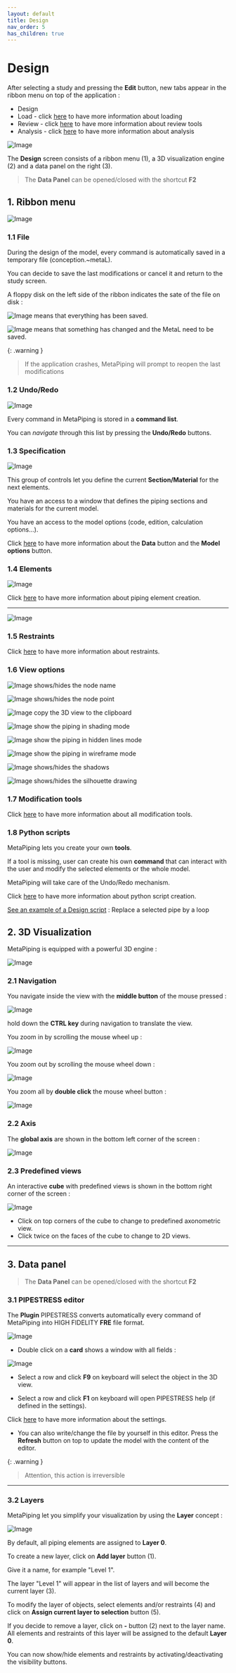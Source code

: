 ```yaml
---
layout: default
title: Design
nav_order: 5
has_children: true
---
```


# Design

After selecting a study and pressing the **Edit** button, new tabs appear in the ribbon menu on top of the application :

- Design
- Load - click [here](https://documentation.metapiping.com/Loads/index.html) to have more information about loading
- Review - click [here](https://documentation.metapiping.com/Review/index.html) to have more information about review tools
- Analysis - click [here](https://documentation.metapiping.com/Analysis/index.html) to have more information about analysis

![Image](../Images/Design1.jpg)

The **Design** screen consists of a ribbon menu (1), a 3D visualization engine (2) and a data panel on the right (3).

>The **Data Panel** can be opened/closed with the shortcut **F2**

## 1. Ribbon menu

![Image](../Images/Design2.jpg)

### 1.1 File

During the design of the model, every command is automatically saved in a temporary file (conception.~metaL).

You can decide to save the last modifications or cancel it and return to the study screen.

A floppy disk on the left side of the ribbon indicates the sate of the file on disk :

![Image](../Images/Design5.jpg) means that everything has been saved.

![Image](../Images/Design6.jpg) means that something has changed and the MetaL need to be saved.

{: .warning }
>If the application crashes, MetaPiping will prompt to reopen the last modifications

### 1.2 Undo/Redo

![Image](../Images/Design7.jpg)

Every command in MetaPiping is stored in a **command list**.

You can *navigate* through this list by pressing the **Undo/Redo** buttons.

### 1.3 Specification

![Image](../Images/Design4.jpg)

This group of controls let you define the current **Section/Material** for the next elements. 

You have an access to a window that defines the piping sections and materials for the current model.

You have an access to the model options (code, edition, calculation options...).

Click [here](https://documentation.metapiping.com/Design/Specification/index.html) to have more information about the **Data** button and the **Model options** button.
### 1.4 Elements

![Image](../Images/Design8.jpg)

Click [here](https://documentation.metapiping.com/Design/Elements/index.html) to have more information about piping element creation.

---

![Image](../Images/Design3.jpg)

### 1.5 Restraints

Click [here](https://documentation.metapiping.com/Design/Restraints.html) to have more information about restraints.

### 1.6 View options

![Image](../Images/Design9.jpg) shows/hides the node name

![Image](../Images/Design10.jpg) shows/hides the node point

![Image](../Images/Design11.jpg) copy the 3D view to the clipboard

![Image](../Images/Design12.jpg) show the piping in shading mode

![Image](../Images/Design13.jpg) show the piping in hidden lines mode

![Image](../Images/Design14.jpg) show the piping in wireframe mode

![Image](../Images/Design15.jpg) shows/hides the shadows

![Image](../Images/Design16.jpg) shows/hides the silhouette drawing

### 1.7 Modification tools

Click [here](https://documentation.metapiping.com/Design/Modification.html) to have more information about all modification tools.
### 1.8 Python scripts

MetaPiping lets you create your own **tools**.

If a tool is missing, user can create his own **command** that can interact with the user and modify the selected elements or the whole model.

MetaPiping will take care of the Undo/Redo mechanism.

Click [here](https://documentation.metapiping.com/Python/design.html) to have more information about python script creation.

[See an example of a Design script](https://documentation.metapiping.com/Python/Samples/lyre.html) : Replace a selected pipe by a loop

## 2. 3D Visualization

MetaPiping is equipped with a powerful 3D engine :

![Image](../Images/Design19.jpg)

### 2.1 Navigation

You navigate inside the view with the **middle button** of the mouse pressed :

![Image](../Images/MouseWheelMove.jpg)

hold down the **CTRL key** during navigation to translate the view.

You zoom in by scrolling the mouse wheel up :

![Image](../Images/MouseWheelUp.jpg)

You zoom out by scrolling the mouse wheel down :

![Image](../Images/MouseWheelDown.jpg)

You zoom all by **double click** the mouse wheel button :

![Image](../Images/MouseWheelDoubleClick.jpg)

### 2.2 Axis

The **global axis** are shown in the bottom left corner of the screen :

![Image](../Images/Design20.jpg)

### 2.3 Predefined views

An interactive **cube** with predefined views is shown in the bottom right corner of the screen :

![Image](../Images/Design21.jpg)

- Click on top corners of the cube to change to predefined axonometric view.
- Click twice on the faces of the cube to change to 2D views.

---

## 3. Data panel

>The **Data Panel** can be opened/closed with the shortcut **F2**

### 3.1 PIPESTRESS editor

The **Plugin** PIPESTRESS converts automatically every command of MetaPiping into HIGH FIDELITY **FRE** file format.

![Image](../Images/Pipestress2.jpg)

- Double click on a **card** shows a window with all fields :

![Image](../Images/Pipestress1.jpg)

- Select a row and click **F9** on keyboard will select the object in the 3D view.

- Select a row and click **F1** on keyboard will open PIPESTRESS help (if defined in the settings).

Click [here](https://documentation.metapiping.com/Settings/General.html) to have more information about the settings.

- You can also write/change the file by yourself in this editor. Press the **Refresh** button on top to update the model with the content of the editor.

{: .warning }
> Attention, this action is irreversible

---

### 3.2 Layers

MetaPiping let you simplify your visualization by using the **Layer** concept :

![Image](../Images/Layer1.jpg)

By default, all piping elements are assigned to **Layer 0**.

To create a new layer, click on **Add layer** button (1).

Give it a name, for example "Level 1".

The layer "Level 1" will appear in the list of layers and will become the current layer (3).

To modify the layer of objects, select elements and/or restraints (4) and click on **Assign current layer to selection** button (5).

If you decide to remove a layer, click on **-** button (2) next to the layer name. All elements and restraints of this layer will be assigned to the default **Layer 0**.

You can now show/hide elements and restraints by activating/deactivating the visibility buttons.